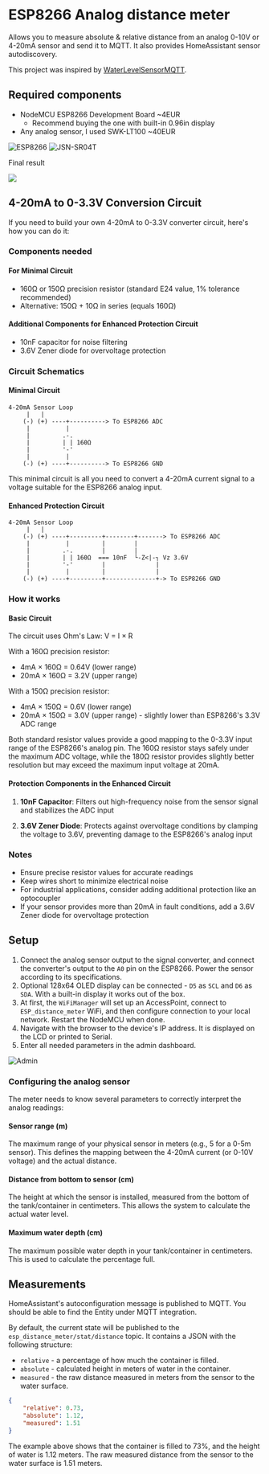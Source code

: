 # ESP8266 Analog distance meter

Allows you to measure absolute & relative distance from an analog 0-10V or 4-20mA sensor and send it to MQTT.
It also provides HomeAssistant sensor autodiscovery.

This project was inspired by [WaterLevelSensorMQTT](https://github.com/portfedh/WaterLevelSensorMQTT).

## Required components

* NodeMCU ESP8266 Development Board ~4EUR
  * Recommend buying the one with built-in 0.96in display
* Any analog sensor, I used SWK-LT100 ~40EUR

![ESP8266](./doc/nodemcu.png)
![JSN-SR04T](./doc/sensor.png)


Final result

![](./doc/final_result.jpg)

## 4-20mA to 0-3.3V Conversion Circuit

If you need to build your own 4-20mA to 0-3.3V converter circuit, here's how you can do it:

### Components needed

#### For Minimal Circuit
* 160Ω or 150Ω precision resistor (standard E24 value, 1% tolerance recommended)
* Alternative: 150Ω + 10Ω in series (equals 160Ω)

#### Additional Components for Enhanced Protection Circuit
* 10nF capacitor for noise filtering
* 3.6V Zener diode for overvoltage protection

### Circuit Schematics

#### Minimal Circuit

```
4-20mA Sensor Loop
     |   |
    (-) (+) ----+----------> To ESP8266 ADC
     |          |
     |         .-.
     |         | | 160Ω
     |         '-'
     |          |
    (-) (+) ----+----------> To ESP8266 GND
```

This minimal circuit is all you need to convert a 4-20mA current signal to a voltage suitable for the ESP8266 analog input.

#### Enhanced Protection Circuit

```
4-20mA Sensor Loop
     |   |
    (-) (+) ----+---------+--------+-------> To ESP8266 ADC
     |          |         |        |
     |         .-.        |        | 
     |         | | 160Ω  === 10nF  └-Z<|-┐ Vz 3.6V
     |         '-'        |              |
     |          |         |              |
    (-) (+) ----+---------+--------------+-> To ESP8266 GND
```

### How it works

#### Basic Circuit
The circuit uses Ohm's Law: V = I × R

With a 160Ω precision resistor:
* 4mA × 160Ω = 0.64V (lower range)
* 20mA × 160Ω = 3.2V (upper range)

With a 150Ω precision resistor:
* 4mA × 150Ω = 0.6V (lower range)
* 20mA × 150Ω = 3.0V (upper range) - slightly lower than ESP8266's 3.3V ADC range

Both standard resistor values provide a good mapping to the 0-3.3V input range of the ESP8266's analog pin. The 160Ω resistor stays safely under the maximum ADC voltage, while the 180Ω resistor provides slightly better resolution but may exceed the maximum input voltage at 20mA.

#### Protection Components in the Enhanced Circuit

1. **10nF Capacitor**: Filters out high-frequency noise from the sensor signal and stabilizes the ADC input

2. **3.6V Zener Diode**: Protects against overvoltage conditions by clamping the voltage to 3.6V, preventing damage to the ESP8266's analog input

### Notes

* Ensure precise resistor values for accurate readings
* Keep wires short to minimize electrical noise
* For industrial applications, consider adding additional protection like an optocoupler
* If your sensor provides more than 20mA in fault conditions, add a 3.6V Zener diode for overvoltage protection

## Setup

1. Connect the analog sensor output to the signal converter, and connect the converter's output to the `A0` pin on the ESP8266. Power the sensor according to its specifications.
2. Optional 128x64 OLED display can be connected - `D5` as `SCL` and `D6` as `SDA`. With a built-in display it works out of the box.
3. At first, the `WiFiManager` will set up an AccessPoint, connect to `ESP_distance_meter` WiFi, and then configure connection to your local network. Restart the NodeMCU when done.
4. Navigate with the browser to the device's IP address. It is displayed on the LCD or printed to Serial.
5. Enter all needed parameters in the admin dashboard.

![Admin](./doc/admin_dashboard.png)

### Configuring the analog sensor

The meter needs to know several parameters to correctly interpret the analog readings:

#### Sensor range (m)

The maximum range of your physical sensor in meters (e.g., 5 for a 0-5m sensor). This defines the mapping between the 4-20mA current (or 0-10V voltage) and the actual distance.

#### Distance from bottom to sensor (cm)

The height at which the sensor is installed, measured from the bottom of the tank/container in centimeters. This allows the system to calculate the actual water level.

#### Maximum water depth (cm)

The maximum possible water depth in your tank/container in centimeters. This is used to calculate the percentage full.

## Measurements

HomeAssistant's autoconfiguration message is published to MQTT. You should be able to find the Entity under MQTT integration.

By default, the current state will be published to the `esp_distance_meter/stat/distance` topic. It contains a JSON with the following structure:

* `relative` - a percentage of how much the container is filled.
* `absolute` - calculated height in meters of water in the container.
* `measured` - the raw distance measured in meters from the sensor to the water surface.

```json
{
    "relative": 0.73,
    "absolute": 1.12,
    "measured": 1.51
}
```

The example above shows that the container is filled to 73%, and the height of water is 1.12 meters. The raw measured distance from the sensor to the water surface is 1.51 meters.
